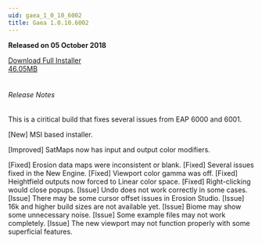 ```yaml
---
uid: gaea_1_0_10_6002
title: Gaea 1.0.10.6002
---
```



**Released on 05 October 2018**

<div class="btn-group" role="group">
<a href="http://viridian.quadspinner.com/gaea/Gaea-EAP-1.0.10.6002.msi" class="btn btn-dark">Download Full Installer<br />46.05MB</a>
</div></div></div>
<br><h6 class="ml-2">Release Notes</h6>
<div class="card">
<div class="card-body release-note">

This is a ciritical build that fixes several issues from EAP 6000 and 6001.

[New] MSI based installer.

[Improved] SatMaps now has input and output color modifiers.

[Fixed] Erosion data maps were inconsistent or blank.
[Fixed] Several issues fixed in the New Engine.
[Fixed] Viewport color gamma was off.
[Fixed] Heightfield outputs now forced to Linear color space.
[Fixed] Right-clicking would close popups.
[Issue] Undo does not work correctly in some cases.
[Issue] There may be some cursor offset issues in Erosion Studio.
[Issue] 16k and higher build sizes are not available yet.
[Issue] Biome may show some unnecessary noise.
[Issue] Some example files may not work completely.
[Issue] The new viewport may not function properly with some superficial features.




